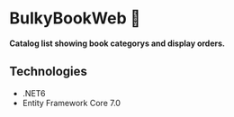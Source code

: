 # BulkyBookWeb 📖

**Catalog list showing book categorys and display orders.**

## Technologies
  - .NET6
  - Entity Framework Core 7.0
